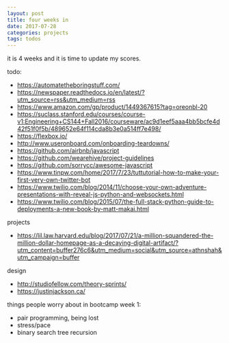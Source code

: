 ```yaml
---
layout: post
title: four weeks in
date: 2017-07-28
categories: projects
tags: todos
---
```


it is 4 weeks and it is time to update my scores.

todo:
- https://automatetheboringstuff.com/
- https://newspaper.readthedocs.io/en/latest/?utm_source=rss&utm_medium=rss
- https://www.amazon.com/gp/product/1449367615?tag=oreonbl-20
- https://suclass.stanford.edu/courses/course-v1:Engineering+CS144+Fall2016/courseware/ac9d1eef5aaa4bb5bcfe4d42f51f0f5b/489652e64f114cda8b3e0a514ff7e498/
- https://flexbox.io/
- http://www.useronboard.com/onboarding-teardowns/
- https://github.com/airbnb/javascript
- https://github.com/wearehive/project-guidelines
- https://github.com/sorrycc/awesome-javascript
- https://www.tinpw.com/home/2017/7/23/tuttutorial-how-to-make-your-first-very-own-twitter-bot
- https://www.twilio.com/blog/2014/11/choose-your-own-adventure-presentations-with-reveal-js-python-and-websockets.html
- https://www.twilio.com/blog/2015/07/the-full-stack-python-guide-to-deployments-a-new-book-by-matt-makai.html

projects
- https://lil.law.harvard.edu/blog/2017/07/21/a-million-squandered-the-million-dollar-homepage-as-a-decaying-digital-artifact/?utm_content=buffer276c6&utm_medium=social&utm_source=athnshah&utm_campaign=buffer

design
- http://studiofellow.com/theory-sprints/
- https://justinjackson.ca/

things people worry about in bootcamp week 1:

- pair programming, being lost
- stress/pace
- binary search tree recursion
